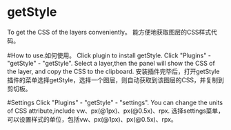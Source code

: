 # getStyle
To get the CSS of the layers conveniently。
能方便地获取图层的CSS样式代码。

#How to use.如何使用。
Click plugin to install getStyle.
Click "Plugins" - "getStyle" - "getStyle".
Select a layer,then the panel will show the CSS of the layer, and copy the CSS to the clipboard.
安装插件完毕后，打开getStyle插件的菜单选择getStyle，选择一个图层，则自动获取到该图层的CSS，并复制到剪切板。

#Settings
Click "Plugins" - "getStyle" - "settings".
You can change the units of CSS attribute,include vw、px(@1px)、px(@0.5x)、rpx.
选择settings菜单，可以设置样式的单位，包括vw、px(@1px)、px(@0.5x)、rpx。
